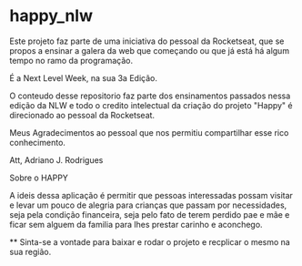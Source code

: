 # happy_nlw

Este projeto faz parte de uma iniciativa do pessoal da Rocketseat, que se propos a ensinar a galera da web que começando ou que já está há algum tempo no ramo da programação.

É a Next Level Week, na sua 3a Edição.

O conteudo desse repositorio faz parte dos ensinamentos passados nessa edição da NLW e todo o credito intelectual da criação do projeto "Happy" é direcionado ao pessoal da Rocketseat.

Meus Agradecimentos ao pessoal que nos permitiu compartilhar esse rico conhecimento.

Att, Adriano J. Rodrigues

Sobre o HAPPY

A ideis dessa aplicação é permitir que pessoas interessadas possam visitar e levar um pouco de alegria para crianças que passam por necessidades, seja pela condição financeira, seja pelo fato de terem perdido pae e mãe e ficar sem alguem da familia para lhes prestar carinho e aconchego.

** Sinta-se a vontade para baixar e rodar o projeto e recplicar o mesmo na sua região.
